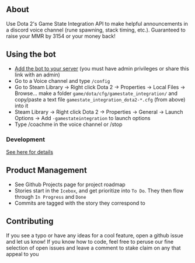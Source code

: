 ## About

Use Dota 2's Game State Integration API to make helpful announcements in a discord voice channel (rune spawning, stack timing, etc.). Guaranteed to raise your MMR by 3154 or your money back!

## Using the bot

-   [Add the bot to your server](https://discord.com/api/oauth2/authorize?client_id=1089945324757454950&permissions=36701184&scope=bot) (you must have admin privileges or share this link with an admin)
-   Go to a Voice channel and type `/config`
-   Go to Steam Library -> Right click Dota 2 -> Properties -> Local Files -> Browse... make a folder `game/dota/cfg/gamestate_integration/` and copy/paste a text file `gamestate_integration_dota2-*.cfg` (from above) into it
-   Steam Library -> Right click Dota 2 -> Properties -> General -> Launch Options -> Add `-gamestateintegration` to launch options
-   Type /coachme in the voice channel or /stop

### Development

[See here for details](./development.md)

## Product Management

-   See Github Projects page for project roadmap
-   Stories start in the `Icebox`, and get prioritize into `To Do`. They then flow through `In Progress` and `Done`
-   Commits are tagged with the story they correspond to

## Contributing

If you see a typo or have any ideas for a cool feature, open a github issue and let us know! If you know how to code, feel free to peruse our fine selection of open issues and leave a comment to stake claim on any that appeal to you
